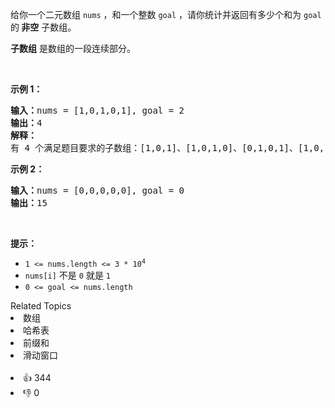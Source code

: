 <p>给你一个二元数组 <code>nums</code> ，和一个整数 <code>goal</code> ，请你统计并返回有多少个和为 <code>goal</code> 的<strong> 非空</strong> 子数组。</p>

<p><strong>子数组</strong> 是数组的一段连续部分。</p>

<p>&nbsp;</p>

<p><strong>示例 1：</strong></p>

<pre>
<strong>输入：</strong>nums = [1,0,1,0,1], goal = 2
<strong>输出：</strong>4
<strong>解释：</strong>
有 4 个满足题目要求的子数组：[1,0,1]、[1,0,1,0]、[0,1,0,1]、[1,0,1]
</pre>

<p><strong>示例 2：</strong></p>

<pre>
<strong>输入：</strong>nums = [0,0,0,0,0], goal = 0
<strong>输出：</strong>15
</pre>

<p>&nbsp;</p>

<p><strong>提示：</strong></p>

<ul> 
 <li><code>1 &lt;= nums.length &lt;= 3 * 10<sup>4</sup></code></li> 
 <li><code>nums[i]</code> 不是 <code>0</code> 就是 <code>1</code></li> 
 <li><code>0 &lt;= goal &lt;= nums.length</code></li> 
</ul>

<div><div>Related Topics</div><div><li>数组</li><li>哈希表</li><li>前缀和</li><li>滑动窗口</li></div></div><br><div><li>👍 344</li><li>👎 0</li></div>